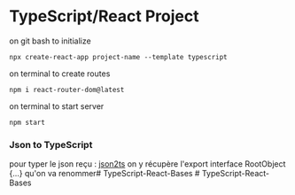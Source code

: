 # TypeScript/React Project

on git bash to initialize
```shell
npx create-react-app project-name --template typescript
```

on terminal to create routes
```shell
npm i react-router-dom@latest
```

on terminal to start server
```shell
npm start
```

### Json to TypeScript

pour typer le json reçu :
[json2ts](https://json2ts.dev/)
on y récupère l'export interface RootObject {...} qu'on va renommer#   T y p e S c r i p t - R e a c t - B a s e s 
 
 #   T y p e S c r i p t - R e a c t - B a s e s 
 
 
